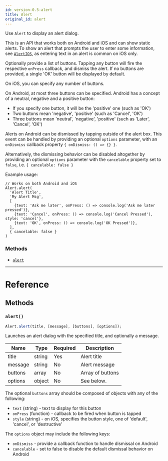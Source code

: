 ```yaml
---
id: version-0.5-alert
title: Alert
original_id: alert
---
```


Use `Alert` to display an alert dialog.

This is an API that works both on Android and iOS and can show static alerts. To show an alert that prompts the user to enter some information, see [`AlertIOS`](alertios.md), as entering text in an alert is common on iOS only.

Optionally provide a list of buttons. Tapping any button will fire the respective `onPress` callback, and dismiss the alert. If no buttons are provided, a single 'OK' button will be displayed by default.

On iOS, you can specify any number of buttons.

On Android, at most three buttons can be specified. Android has a concept of a neutral, negative and a positive button:

- If you specify one button, it will be the 'positive' one (such as 'OK')
- Two buttons mean 'negative', 'positive' (such as 'Cancel', 'OK')
- Three buttons mean 'neutral', 'negative', 'positive' (such as 'Later', 'Cancel', 'OK')

Alerts on Android can be dismissed by tapping outside of the alert box. This event can be handled by providing an optional `options` parameter, with an `onDismiss` callback property `{ onDismiss: () => {} }`.

Alternatively, the dismissing behavior can be disabled altogether by providing an optional `options` parameter with the `cancelable` property set to `false`, i.e. `{ cancelable: false }`

Example usage:

```
// Works on both Android and iOS
Alert.alert(
  'Alert Title',
  'My Alert Msg',
  [
    {text: 'Ask me later', onPress: () => console.log('Ask me later pressed')},
    {text: 'Cancel', onPress: () => console.log('Cancel Pressed'), style: 'cancel'},
    {text: 'OK', onPress: () => console.log('OK Pressed')},
  ],
  { cancelable: false }
)
```

### Methods

- [`alert`](alert.md#alert)

---

# Reference

## Methods

### `alert()`

```jsx
Alert.alert(title, [message], [buttons], [options]);
```

Launches an alert dialog with the specified title, and optionally a message.

| Name    | Type   | Required | Description      |
| ------- | ------ | -------- | ---------------- |
| title   | string | Yes      | Alert title      |
| message | string | No       | Alert message    |
| buttons | array  | No       | Array of buttons |
| options | object | No       | See below.       |

The optional `buttons` array should be composed of objects with any of the following:

- `text` (string) - text to display for this button
- `onPress` (function) - callback to be fired when button is tapped
- `style` (string) - on iOS, specifies the button style, one of 'default', 'cancel', or 'destructive'

The `options` object may include the following keys:

- `onDismiss` - provide a callback function to handle dismissal on Android
- `cancelable` - set to false to disable the default dismissal behavior on Android
